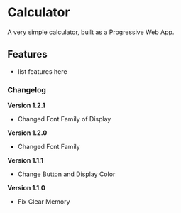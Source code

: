 # Calculator

A very simple calculator, built as a Progressive Web App.

## Features

- list features here

### Changelog

**Version 1.2.1**

- Changed Font Family of Display

**Version 1.2.0**

- Changed Font Family

**Version 1.1.1**

- Change Button and Display Color

**Version 1.1.0**

- Fix Clear Memory
